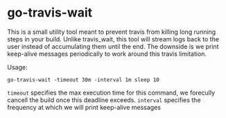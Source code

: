 # go-travis-wait

This is a small utility tool meant to prevent travis from killing long running steps in your build.
Unlike travis_wait, this tool will stream logs back to the user instead of accumulating them until the end.
The downside is we print keep-alive messages periodically to work around this travis limitation.

Usage:
```
go-travis-wait -timeout 30m -interval 1m sleep 10
```
`timeout` specifies the max execution time for this command, we forecully cancell the build once this deadline exceeds.
`interval` specifies the frequency at which we will print keep-alive messages
